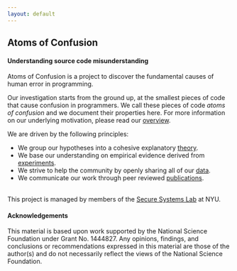 ```yaml
---
layout: default
---
```


<div class="home">
  <div class="call-out"
  style="background-image: url('{{ site.baseurl }}/{{ site.theme_settings.header_text_feature_image }}')">
    <h2>Atoms of Confusion</h2>
    <h4>Understanding source code misunderstanding</h4>
  </div>
   <div class="posts">
   <div class="post-teaser">
   <div class="excerpt">
   <p>Atoms of Confusion is a project to discover the fundamental causes of human error in programming.</p>

   <p> Our investigation starts from the ground up, at the smallest pieces of code that cause confusion in programmers. We call these pieces of code <i>atoms of confusion</i> and we document their properties here.
For more information on our underlying motivation, please read our <a href="/overview">overview</a>.
</p>

   <p>
We are driven by the following principles: </p>

   <ul>
   <li>We group our hypotheses into a cohesive explanatory <a href="/theory">theory</a>.</li>
   <li>We base our understanding on empirical evidence derived from <a href="/experiments">experiments</a>.</li>
   <li>We strive to help the community by openly sharing all of our <a href="/data">data</a>.</li>
   <li>We communicate our work through peer reviewed <a href="/publications">publications</a>.</li>
   </ul>


  <br />
  This project is managed by members of the <a href="https://ssl.engineering.nyu.edu">Secure Systems Lab</a> at NYU.
  <br />
  <h4>Acknowledgements</h4>
  This material is based upon work supported by the National Science Foundation under Grant No. 1444827. Any opinions, findings, and conclusions or recommendations expressed in this material are those of the author(s) and do not necessarily reflect the views of the National Science Foundation. 


  </div>
  </div>
  </div>
</div>



